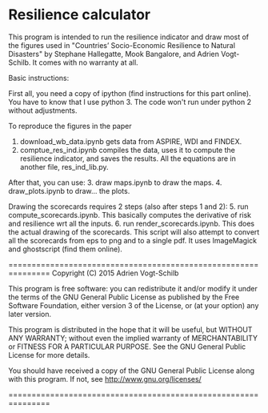 Resilience calculator
====================

This program is intended to run the resilience indicator and draw most 
of the figures used in "Countries’ Socio-Economic Resilience to 
Natural Disasters" by Stephane Hallegatte, Mook Bangalore, and Adrien 
Vogt-Schilb. 
It comes with no warranty at all. 


Basic instructions: 

First all, you need a copy of ipython (find instructions for this part 
online). You have to know that I use python 3. The code won't run under 
python 2 without adjustments. 

To reproduce the figures in the paper 

1. download_wb_data.ipynb gets data from ASPIRE, WDI and FINDEX. 
2. comptue_res_ind.ipynb compiles the data, uses it to compute the 
resilience indicator, and saves the results. All the equations are in another file, 
res_ind_lib.py. 

After that, you can use: 
3. draw maps.ipynb to draw the maps.
4. draw_plots.ipynb to draw... the plots. 

Drawing the scorecards requires 2 steps (also after steps 1 and 2): 
5. run compute_scorecards.ipynb. This basically computes the derivative of risk and resilience wrt all the inputs.
6. run render_scorecards.ipynb. This does the actual drawing of the scorecards. 
This script will also attempt to convert all the scorecards from eps to png and to a single pdf. It uses ImageMagick and ghostscript (find them online).


===============================================================
Copyright (C) 2015  Adrien Vogt-Schilb

This program is free software: you can redistribute it and/or modify
it under the terms of the GNU General Public License as published by
the Free Software Foundation, either version 3 of the License, or
(at your option) any later version.

This program is distributed in the hope that it will be useful,
but WITHOUT ANY WARRANTY; without even the implied warranty of
MERCHANTABILITY or FITNESS FOR A PARTICULAR PURPOSE.  See the
GNU General Public License for more details.

You should have received a copy of the GNU General Public License
along with this program.  If not, see <http://www.gnu.org/licenses/>

===============================================================


